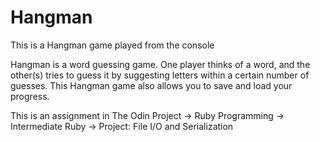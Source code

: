 # Hangman
This is a Hangman game played from the console

Hangman is a word guessing game. One player thinks of a word, and the other(s) tries to guess it by suggesting letters within a certain number of guesses.
This Hangman game also allows you to save and load your progress.

This is an assignment in The Odin Project -> Ruby Programming -> Intermediate Ruby -> Project: File I/O and Serialization
